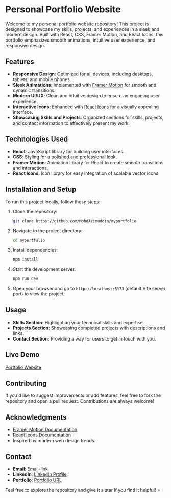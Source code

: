 # Personal Portfolio Website

Welcome to my personal portfolio website repository! This project is designed to showcase my skills, projects, and experiences in a sleek and modern design. Built with React, CSS, Framer Motion, and React Icons, this portfolio emphasizes smooth animations, intuitive user experience, and responsive design.

## Features

- **Responsive Design**: Optimized for all devices, including desktops, tablets, and mobile phones.
- **Sleek Animations**: Implemented with [Framer Motion](https://www.framer.com/motion/) for smooth and dynamic transitions.
- **Modern UI/UX**: Clean and intuitive design to ensure an engaging user experience.
- **Interactive Icons**: Enhanced with [React Icons](https://react-icons.github.io/react-icons/) for a visually appealing interface.
- **Showcasing Skills and Projects**: Organized sections for skills, projects, and contact information to effectively present my work.

## Technologies Used

- **React**: JavaScript library for building user interfaces.
- **CSS**: Styling for a polished and professional look.
- **Framer Motion**: Animation library for React to create smooth transitions and interactions.
- **React Icons**: Icon library for easy integration of scalable vector icons.

## Installation and Setup

To run this project locally, follow these steps:

1. Clone the repository:
   ```bash
   git clone https://github.com/MohdAzimuddin/myportfolio
   ```
2. Navigate to the project directory:
   ```bash
   cd myportfolio
   ```
3. Install dependencies:
   ```bash
   npm install
   ```
4. Start the development server:
   ```bash
   npm run dev
   ```
5. Open your browser and go to `http://localhost:5173` (default Vite server port) to view the project.

## Usage

- **Skills Section**: Highlighting your technical skills and expertise.
- **Projects Section**: Showcasing completed projects with descriptions and links.
- **Contact Section**: Providing a way for users to get in touch with you.

## Live Demo

[Portfolio Website](https://mohdazimuddinport.netlify.app) 

## Contributing

If you'd like to suggest improvements or add features, feel free to fork the repository and open a pull request. Contributions are always welcome!

## Acknowledgments

- [Framer Motion Documentation](https://www.framer.com/docs/)
- [React Icons Documentation](https://react-icons.github.io/react-icons/)
- Inspired by modern web design trends.

## Contact

- **Email**: [Email-link](mailto:sfsuper2020@gmail.com)
- **LinkedIn**: [LinkedIn Profile](https://www.linkedin.com/in/mohd-azimuddin-shaikh-34284b202)
- **Portfolio**: [Portfolio URL](https://mohdazimuddinport.netlify.app)

Feel free to explore the repository and give it a star if you find it helpful! ⭐
